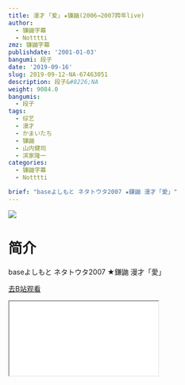 ```yaml
---
title: 漫才 ｢爱｣ ★镰鼬(2006→2007跨年live)
author:
  - 镰鼬字幕
  - Notttti
zmz: 镰鼬字幕
publishdate: '2001-01-03'
bangumi: 段子
date: '2019-09-16'
slug: 2019-09-12-NA-67463051
description: 段子&#8226;NA
weight: 9084.0
bangumis:
  - 段子
tags:
  - 综艺
  - 漫才
  - かまいたち
  - 镰鼬
  - 山内健司
  - 滨家隆一
categories:
  - 镰鼬字幕
  - Notttti

brief: "baseよしもと ネタトウタ2007 ★鎌鼬 漫才「愛」"
---
```

![](https://raw.githubusercontent.com/tcgriffith/owaraisite/master/static/tmpimg/ec2e2651851188a6b0c1ea645e90e23f98f53db0.jpg.480.jpg)
# 简介  
baseよしもと ネタトウタ2007
★鎌鼬 漫才「愛」  

[去B站观看](https://www.bilibili.com/video/av67463051/)
<div class ="resp-container"><iframe class="testiframe" src="//player.bilibili.com/player.html?aid=67463051"", scrolling="no", allowfullscreen="true" > </iframe></div> 
